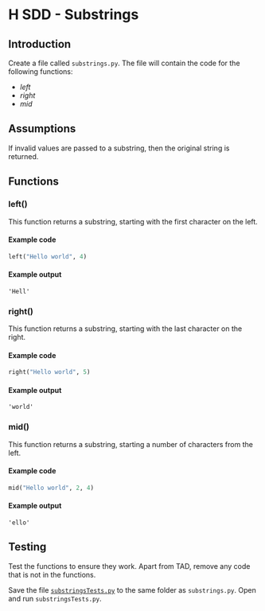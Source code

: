 # H SDD - Substrings


## Introduction

Create a file called `substrings.py`.  The file will contain the code for the following functions:

* _left_
* _right_
* _mid_


## Assumptions

If invalid values are passed to a substring, then the original string is returned.


## Functions


### left()

This function returns a substring, starting with the first character on the left.

#### Example code

``` python
left("Hello world", 4)
```

#### Example output

```
'Hell'
```


### right()

This function returns a substring, starting with the last character on the right.

#### Example code

``` python
right("Hello world", 5)
```

#### Example output

```
'world'
```


### mid()

This function returns a substring, starting a number of characters from the left.

#### Example code

``` python
mid("Hello world", 2, 4)
```

#### Example output

```
'ello'
```


## Testing

Test the functions to ensure they work.  Apart from TAD, remove any code that is not in the functions.

Save the file [`substringsTests.py`](assets/substringsTests.py) to the same folder as `substrings.py`.  Open and run `substringsTests.py`.

